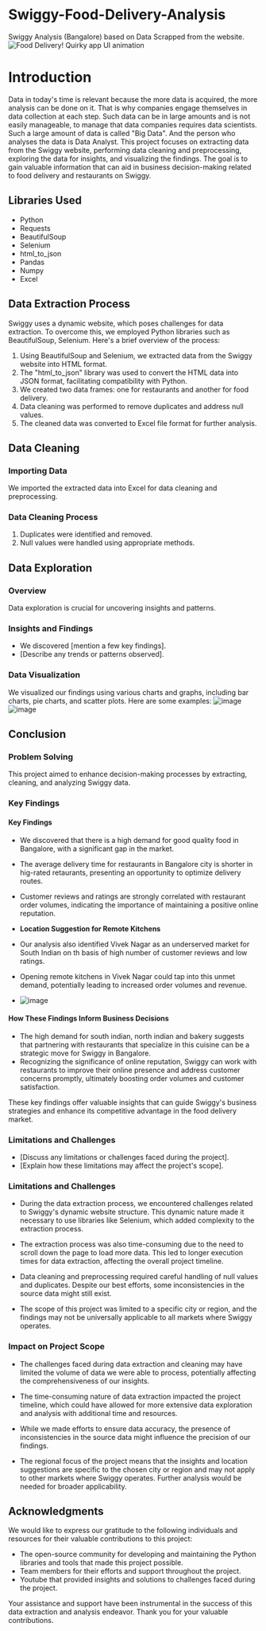 # Swiggy-Food-Delivery-Analysis
Swiggy Analysis (Bangalore) based on Data Scrapped from the website.
![Food Delivery! Quirky app UI animation](https://github.com/bhardwaj-priya7/Swiggy_Food_Delivery_Analysis/assets/138392873/14444b96-3843-4f30-84e4-86d447061888)



# Introduction
Data in today's time is relevant because the more data is acquired, the more analysis can be done on it. That is why companies engage themselves in data collection at each step. Such data can be in large amounts and is not easily manageable, to manage that data companies requires data scientists. Such a large amount of data is called "Big Data". And the person who analyses the data is Data Analyst. This project focuses on extracting data from the Swiggy website, performing data cleaning and preprocessing, exploring the data for insights, and visualizing the findings. The goal is to gain valuable information that can aid in business decision-making related to food delivery and restaurants on Swiggy.

## Libraries Used
- Python
- Requests
- BeautifulSoup
- Selenium
- html_to_json
- Pandas
- Numpy
- Excel

## Data Extraction Process
Swiggy uses a dynamic website, which poses challenges for data extraction. To overcome this, we employed Python libraries such as BeautifulSoup, Selenium. Here's a brief overview of the process:

1. Using BeautifulSoup and Selenium, we extracted data from the Swiggy website into HTML format.
2. The "html_to_json" library was used to convert the HTML data into JSON format, facilitating compatibility with Python.
3. We created two data frames: one for restaurants and another for food delivery.
4. Data cleaning was performed to remove duplicates and address null values.
5. The cleaned data was converted to Excel file format for further analysis.

## Data Cleaning
### Importing Data
We imported the extracted data into Excel for data cleaning and preprocessing.

### Data Cleaning Process
1. Duplicates were identified and removed.
2. Null values were handled using appropriate methods.

## Data Exploration
### Overview
Data exploration is crucial for uncovering insights and patterns.

### Insights and Findings
- We discovered [mention a few key findings].
- [Describe any trends or patterns observed].

### Data Visualization
We visualized our findings using various charts and graphs, including bar charts, pie charts, and scatter plots. Here are some examples:
![image](https://github.com/bhardwaj-priya7/Swiggy-Food-Delivery-Analysis/assets/138392873/d7f1f395-7bf3-41d5-af4d-e04c70887a1b)
![image](https://github.com/bhardwaj-priya7/Swiggy-Food-Delivery-Analysis/assets/138392873/b62f4da7-0f52-4187-b6a4-f9b9f7b12c67)



## Conclusion
### Problem Solving
This project aimed to enhance decision-making processes by extracting, cleaning, and analyzing Swiggy data.

### Key Findings
#### Key Findings
- We discovered that there is a high demand for good quality food in Bangalore, with a significant gap in the market.
- The average delivery time for restaurants in Bangalore city is shorter in hig-rated retaurants, presenting an opportunity to optimize delivery routes.
- Customer reviews and ratings are strongly correlated with restaurant order volumes, indicating the importance of maintaining a positive online reputation.

- **Location Suggestion for Remote Kitchens**
- Our analysis also identified Vivek Nagar as an underserved market for South Indian on th basis of high number of customer reviews and low ratings.
- Opening remote kitchens in Vivek Nagar could tap into this unmet demand, potentially leading to increased order volumes and revenue.

- ![image](https://github.com/bhardwaj-priya7/Swiggy-Food-Delivery-Analysis/assets/138392873/70b043d2-0abf-48bc-9f18-afe9c168ed0e)


#### How These Findings Inform Business Decisions
- The high demand for south indian, north indian and bakery suggests that partnering with restaurants that specialize in this cuisine can be a strategic move for Swiggy in Bangalore.
- Recognizing the significance of online reputation, Swiggy can work with restaurants to improve their online presence and address customer concerns promptly, ultimately boosting order volumes and customer satisfaction.

These key findings offer valuable insights that can guide Swiggy's business strategies and enhance its competitive advantage in the food delivery market.


### Limitations and Challenges
- [Discuss any limitations or challenges faced during the project].
- [Explain how these limitations may affect the project's scope].

### Limitations and Challenges
- During the data extraction process, we encountered challenges related to Swiggy's dynamic website structure. This dynamic nature made it necessary to use libraries like Selenium, which added complexity to the extraction process.

- The extraction process was also time-consuming due to the need to scroll down the page to load more data. This led to longer execution times for data extraction, affecting the overall project timeline.

- Data cleaning and preprocessing required careful handling of null values and duplicates. Despite our best efforts, some inconsistencies in the source data might still exist.

- The scope of this project was limited to a specific city or region, and the findings may not be universally applicable to all markets where Swiggy operates.

### Impact on Project Scope
- The challenges faced during data extraction and cleaning may have limited the volume of data we were able to process, potentially affecting the comprehensiveness of our insights.

- The time-consuming nature of data extraction impacted the project timeline, which could have allowed for more extensive data exploration and analysis with additional time and resources.

- While we made efforts to ensure data accuracy, the presence of inconsistencies in the source data might influence the precision of our findings.

- The regional focus of the project means that the insights and location suggestions are specific to the chosen city or region and may not apply to other markets where Swiggy operates. Further analysis would be needed for broader applicability.


## Acknowledgments
We would like to express our gratitude to the following individuals and resources for their valuable contributions to this project:

- The open-source community for developing and maintaining the Python libraries and tools that made this project possible.
- Team members for their efforts and support throughout the project.
- Youtube that provided insights and solutions to challenges faced during the project.

Your assistance and support have been instrumental in the success of this data extraction and analysis endeavor. Thank you for your valuable contributions.



